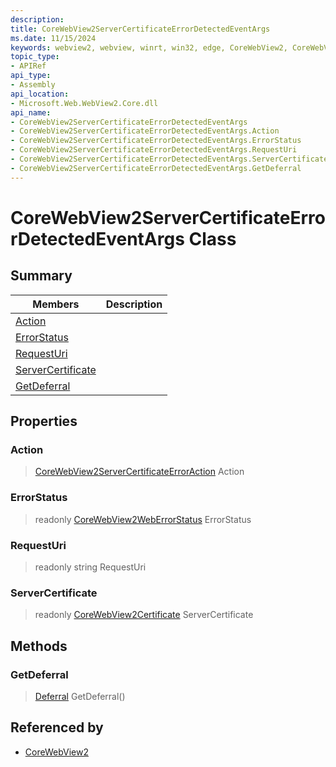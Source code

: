 ```yaml
---
description: 
title: CoreWebView2ServerCertificateErrorDetectedEventArgs
ms.date: 11/15/2024
keywords: webview2, webview, winrt, win32, edge, CoreWebView2, CoreWebView2Controller, browser control, edge html, CoreWebView2ServerCertificateErrorDetectedEventArgs
topic_type:
- APIRef
api_type:
- Assembly
api_location:
- Microsoft.Web.WebView2.Core.dll
api_name:
- CoreWebView2ServerCertificateErrorDetectedEventArgs
- CoreWebView2ServerCertificateErrorDetectedEventArgs.Action
- CoreWebView2ServerCertificateErrorDetectedEventArgs.ErrorStatus
- CoreWebView2ServerCertificateErrorDetectedEventArgs.RequestUri
- CoreWebView2ServerCertificateErrorDetectedEventArgs.ServerCertificate
- CoreWebView2ServerCertificateErrorDetectedEventArgs.GetDeferral
---
```


# CoreWebView2ServerCertificateErrorDetectedEventArgs Class



## Summary

Members|Description
--|--
[Action](#action) | 
[ErrorStatus](#errorstatus) | 
[RequestUri](#requesturi) | 
[ServerCertificate](#servercertificate) | 
[GetDeferral](#getdeferral) | 

## Properties

### Action

>  [CoreWebView2ServerCertificateErrorAction](corewebview2servercertificateerroraction.md) Action

### ErrorStatus

> readonly  [CoreWebView2WebErrorStatus](corewebview2weberrorstatus.md) ErrorStatus

### RequestUri

> readonly  string RequestUri

### ServerCertificate

> readonly  [CoreWebView2Certificate](corewebview2certificate.md) ServerCertificate



## Methods

### GetDeferral

> [Deferral](/uwp/api/Windows.Foundation.Deferral) GetDeferral()






## Referenced by

- [CoreWebView2](corewebview2.md)
